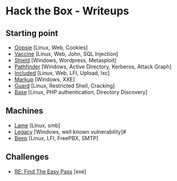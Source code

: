 # Hack the Box - Writeups

## Starting point

- [Oopsie](Oopsie) [Linux, Web, Cookies]
- [Vaccine](Vaccine) [Linux, Web, John, SQL Injection]
- [Shield](Shield) [Windows, Wordpress, Metasploit]
- [Pathfinder](Pathfinder) [Windows, Active Directory, Kerberos, Attack Graph]
-  [Included](Included) [Linux, Web, LFI, Upload, lxc]
- [Markup](Markup) [Windows, XXE]
- [Guard](Guard) [Linux, Restricted Shell, Cracking]
- [Base](Base) [Linux, PHP authentication, Directory Discovery]

## Machines

- [Lame](Lame) [Linux, smb]
- [Legacy](Legacy) [Windows, well known vulnerability]#
- [Beep](Beep) [Linux, LFI, FreePBX, SMTP]
  
## Challenges

- [RE: Find The Easy Pass](FindTheEasyPass) [exe]
